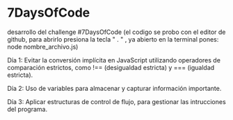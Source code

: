 # 7DaysOfCode
desarrollo del challenge #7DaysOfCode
(el codigo se probo con el editor de github, para abrirlo presiona la tecla " . " , ya abierto en la terminal pones: node nombre_archivo.js)

Día 1: Evitar la conversión implícita en JavaScript utilizando operadores de comparación estrictos, como !== (desigualdad estricta) y === (igualdad estricta).

Día 2: Uso de variables para almacenar y capturar información importante.

Día 3: Aplicar estructuras de control de flujo, para gestionar las intrucciones del programa.
